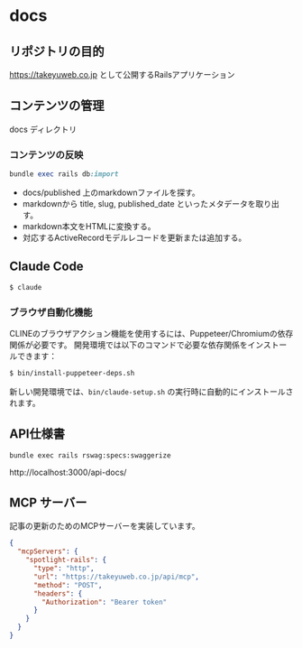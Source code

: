 # docs

## リポジトリの目的
https://takeyuweb.co.jp として公開するRailsアプリケーション

## コンテンツの管理
docs ディレクトリ

### コンテンツの反映

```ruby
bundle exec rails db:import
```

- docs/published 上のmarkdownファイルを探す。
- markdownから title, slug, published_date といったメタデータを取り出す。
- markdown本文をHTMLに変換する。
- 対応するActiveRecordモデルレコードを更新または追加する。

## Claude Code

```bash
$ claude
```

### ブラウザ自動化機能

CLINEのブラウザアクション機能を使用するには、Puppeteer/Chromiumの依存関係が必要です。
開発環境では以下のコマンドで必要な依存関係をインストールできます：

```bash
$ bin/install-puppeteer-deps.sh
```

新しい開発環境では、`bin/claude-setup.sh` の実行時に自動的にインストールされます。

## API仕様書

```
bundle exec rails rswag:specs:swaggerize
```

http://localhost:3000/api-docs/

## MCP サーバー
記事の更新のためのMCPサーバーを実装しています。

```json:.mcp.json
{
  "mcpServers": {
    "spotlight-rails": {
      "type": "http",
      "url": "https://takeyuweb.co.jp/api/mcp",
      "method": "POST",
      "headers": {
        "Authorization": "Bearer token"
      }
    }
  }
}
```
